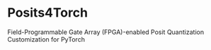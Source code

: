 # Posits4Torch
Field-Programmable Gate Array (FPGA)-enabled Posit Quantization Customization for PyTorch
